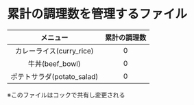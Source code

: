# 累計の調理数を管理するファイル

|メニュー|累計の調理数|
|:--:|:--:|
|カレーライス(curry_rice)|0|
|牛丼(beef_bowl)　|0|
|ポテトサラダ(potato_salad)|0|


※このファイルはコックで共有し変更される
